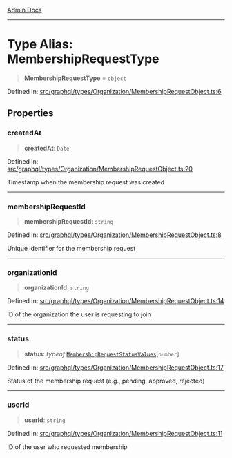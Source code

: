 [Admin Docs](/)

***

# Type Alias: MembershipRequestType

> **MembershipRequestType** = `object`

Defined in: [src/graphql/types/Organization/MembershipRequestObject.ts:6](https://github.com/gautam-divyanshu/talawa-api/blob/441b833d91882cfef7272c118419933afe47f7b6/src/graphql/types/Organization/MembershipRequestObject.ts#L6)

## Properties

### createdAt

> **createdAt**: `Date`

Defined in: [src/graphql/types/Organization/MembershipRequestObject.ts:20](https://github.com/gautam-divyanshu/talawa-api/blob/441b833d91882cfef7272c118419933afe47f7b6/src/graphql/types/Organization/MembershipRequestObject.ts#L20)

Timestamp when the membership request was created

***

### membershipRequestId

> **membershipRequestId**: `string`

Defined in: [src/graphql/types/Organization/MembershipRequestObject.ts:8](https://github.com/gautam-divyanshu/talawa-api/blob/441b833d91882cfef7272c118419933afe47f7b6/src/graphql/types/Organization/MembershipRequestObject.ts#L8)

Unique identifier for the membership request

***

### organizationId

> **organizationId**: `string`

Defined in: [src/graphql/types/Organization/MembershipRequestObject.ts:14](https://github.com/gautam-divyanshu/talawa-api/blob/441b833d91882cfef7272c118419933afe47f7b6/src/graphql/types/Organization/MembershipRequestObject.ts#L14)

ID of the organization the user is requesting to join

***

### status

> **status**: *typeof* [`MembershipRequestStatusValues`](../../../../../drizzle/enums/membershipRequestStatus/variables/MembershipRequestStatusValues.md)\[`number`\]

Defined in: [src/graphql/types/Organization/MembershipRequestObject.ts:17](https://github.com/gautam-divyanshu/talawa-api/blob/441b833d91882cfef7272c118419933afe47f7b6/src/graphql/types/Organization/MembershipRequestObject.ts#L17)

Status of the membership request (e.g., pending, approved, rejected)

***

### userId

> **userId**: `string`

Defined in: [src/graphql/types/Organization/MembershipRequestObject.ts:11](https://github.com/gautam-divyanshu/talawa-api/blob/441b833d91882cfef7272c118419933afe47f7b6/src/graphql/types/Organization/MembershipRequestObject.ts#L11)

ID of the user who requested membership
